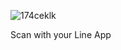 ![174ceklk](https://user-images.githubusercontent.com/80662164/124910999-3572e280-e027-11eb-81db-e4d06e87a439.png)
<p class="text-center">Scan with your Line App</p>
